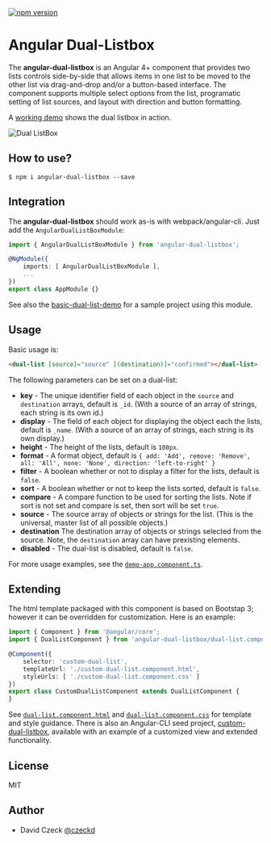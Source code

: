 [![npm version](https://badge.fury.io/js/angular-dual-listbox.svg)](https://badge.fury.io/js/angular-dual-listbox)

Angular Dual-Listbox
=========

The **angular-dual-listbox** is an Angular 4+ component that provides two lists controls 
side-by-side that allows items in one list to be moved to the other list via drag-and-drop and/or a 
button-based interface. The component supports multiple select options from the list, programatic 
setting of list sources, and layout with direction and button formatting.

A [working demo](http://czeckd.github.io/angular-dual-listbox/demo/) shows the dual listbox in action.

![Dual ListBox](http://czeckd.github.io/angular-dual-listbox/images/dual-listbox.png)

## How to use?
```
$ npm i angular-dual-listbox --save
```

## Integration
The **angular-dual-listbox** should work as-is with webpack/angular-cli. Just add the ``AngularDualListBoxModule``:
```typescript
import { AngularDualListBoxModule } from 'angular-dual-listbox';

@NgModule({
    imports: [ AngularDualListBoxModule ],
    ...
})
export class AppModule {}
```
See also the [basic-dual-list-demo](https://github.com/czeckd/basic-dual-listbox-demo) for a sample project using this module.


## Usage
Basic usage is:
```html
<dual-list [source]="source" [(destination)]="confirmed"></dual-list>
```
The following parameters can be set on a dual-list: 
- **key** - The unique identifier field of each object in the `source` and 
`destination` arrays, default is ``_id``. (With a source of an array of strings, each string is its own id.)
- **display** - The field of each object for displaying the object each the
lists, default is ``_name``. (With a source of an array of strings, each string is its own display.)
- **height** - The height of the lists, default is ``100px``.
- **format** - A format object, default is ``{ add: 'Add', remove: 'Remove', all: 'All', none: 'None', direction: 'left-to-right' }``
- **filter** - A boolean whether or not to display a filter for the lists, default is ``false``.
- **sort** - A boolean whether or not to keep the lists sorted, default is ``false``.
- **compare** - A compare function to be used for sorting the lists. Note if
sort is not set and compare is set, then sort will be set ``true``.
- **source** - The source array of objects or strings for the list. (This is the universal, master list of all possible objects.)
- **destination** The destination array of objects or strings selected from the source.
Note, the ``destination`` array can have prexisting elements.
- **disabled** - The dual-list is disabled, default is ``false``.

For more usage examples, see the [`demo-app.component.ts`](https://github.com/czeckd/angular-dual-listbox/blob/master/app/demo-app.component.ts).

## Extending
The html template packaged with this component is based on Bootstap 3; however it can be overridden for customization. Here is an example:

```typescript
import { Component } from '@angular/core';
import { DualListComponent } from 'angular-dual-listbox/dual-list.component';

@Component({
    selector: 'custom-dual-list',
    templateUrl: './custom-dual-list.component.html',
    styleUrls: [ './custom-dual-list.component.css' ]
})
export class CustomDualListComponent extends DualListComponent {
}
```
See [`dual-list.component.html`](https://github.com/czeckd/angular-dual-listbox/blob/master/lib/dual-list.component.html) and 
[`dual-list.component.css`](https://github.com/czeckd/angular-dual-listbox/blob/master/lib/dual-list.component.css) for template and style guidance. 
There is also an Angular-CLI seed project, [custom-dual-listbox](https://github.com/czeckd/custom-dual-listbox), available with an example of a 
customized view and extended functionality.

## License
MIT

## Author
- David Czeck [@czeckd](https://github.com/czeckd)
